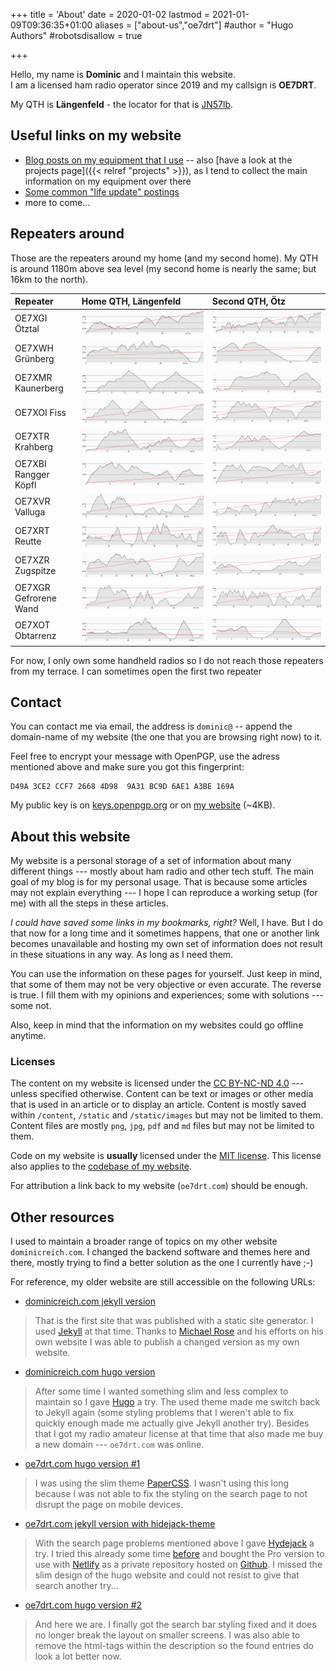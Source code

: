 +++
title = 'About'
date = 2020-01-02
lastmod = 2021-01-09T09:36:35+01:00
aliases = ["about-us","oe7drt"]
#author = "Hugo Authors"
#robotsdisallow = true

+++

Hello, my name is **Dominic** and I maintain this website.  
I am a licensed ham radio operator since 2019 and my callsign is **OE7DRT**.

My QTH is **Längenfeld** - the locator for that is [JN57lb][1].

<!-- ![eQSL certified authority](eqsl_auth_cert.png) -->

## Useful links on my website

- [Blog posts on my equipment that I use](/tags/equipment/) -- also [have a look at the projects page]({{< relref "projects" >}}), as I tend to collect the main information
  on my equipment over there
- [Some common "life update" postings](/tags/life/)
- more to come...

## Repeaters around

Those are the repeaters around my home (and my second home). My QTH is around
1180m above sea level (my second home is nearly the same; but 16km to the north).

| Repeater              | Home QTH, Längenfeld       | Second QTH, Ötz            |
| :-------------------- | :------------------------- | :------------------------- |
| OE7XGI Ötztal         | ![oe7xgi](oe7xgi_home.png) | ![oe7xgi](oe7xgi_oetz.png) |
| OE7XWH Grünberg       | ![oe7xwh](oe7xwh_home.png) | ![oe7xwh](oe7xwh_oetz.png) |
| OE7XMR Kaunerberg     | ![oe7xmr](oe7xmr_home.png) | ![oe7xmr](oe7xmr_oetz.png) |
| OE7XOI Fiss           | ![oe7xoi](oe7xoi_home.png) | ![oe7xoi](oe7xoi_oetz.png) |
| OE7XTR Krahberg       | ![oe7xtr](oe7xtr_home.png) | ![oe7xtr](oe7xtr_oetz.png) |
| OE7XBI Rangger Köpfl  | ![oe7xbi](oe7xbi_home.png) | ![oe7xbi](oe7xbi_oetz.png) |
| OE7XVR Valluga        | ![oe7xvr](oe7xvr_home.png) | ![oe7xvr](oe7xvr_oetz.png) |
| OE7XRT Reutte         | ![oe7xrt](oe7xrt_home.png) | ![oe7xrt](oe7xrt_oetz.png) |
| OE7XZR Zugspitze      | ![oe7xzr](oe7xzr_home.png) | ![oe7xzr](oe7xzr_oetz.png) |
| OE7XGR Gefrorene Wand | ![oe7xgr](oe7xgr_home.png) | ![oe7xgr](oe7xgr_oetz.png) |
| OE7XOT Obtarrenz      | ![oe7xot](oe7xot_home.png) | ![oe7xot](oe7xot_oetz.png) |

For now, I only own some handheld radios so I do not reach those repeaters from
my terrace. I can sometimes open the first two repeater

## Contact

You can contact me via email, the address is `dominic@` -- append the
domain-name of my website (the one that you are browsing right now) to it.

Feel free to encrypt your message with OpenPGP, use the adress mentioned above
and make sure you got this fingerprint:

```
D49A 3CE2 CCF7 2668 4D98  9A31 BC9D 6AE1 A3BE 169A
```

My public key is on [keys.openpgp.org][2] or on [my website][3] (~4KB).

<!-- Please use the form below, make sure to use a valid email address if you want
an answer back!

{{< alert "warning" >}}
	So the contact form is currently not available...
{{< /alert >}} -->

<!-- {{< contactform >}} -->

## About this website

My website is a personal storage of a set of information about many different
things --- mostly about ham radio and other tech stuff. The main goal of my blog
is for my personal usage. That is because some articles may not explain
everything --- I hope I can reproduce a working setup (for me) with all the
steps in these articles.

*I could have saved some links in my bookmarks, right?* Well, I have. But I do that
now for a long time and it sometimes happens, that one or another link becomes
unavailable and hosting my own set of information does not result in these
situations in any way. As long as I need them.

You can use the information on these pages for yourself. Just keep in mind, that
some of them may not be very objective or even accurate. The reverse is true. I
fill them with my opinions and experiences; some with solutions --- some not.

Also, keep in mind that the information on my websites could go offline anytime.

### Licenses

The content on my website is licensed under the [CC BY-NC-ND 4.0][4] ---
unless specified otherwise. Content can be text or images or other media that is
used in an article or to display an article. Content is mostly saved within
`/content`, `/static` and `/static/images` but may not be limited to them.
Content files are mostly `png`, `jpg`, `pdf` and `md` files but may not be
limited to them.

Code on my website is **usually** licensed under the [MIT license][5]. This
license also applies to the [codebase of my website][6].

For attribution a link back to my website (`oe7drt.com`) should be enough.

## Other resources

I used to maintain a broader range of topics on my other website
`dominicreich.com`. I changed the backend software and themes here and there,
mostly trying to find a better solution as the one I currently have ;-)

For reference, my older website are still accessible on the following URLs:

- [dominicreich.com jekyll version][7]

> That is the first site that was published with a static site generator. I used
> [Jekyll][8] at that time. Thanks to [Michael Rose][9] and his efforts on his
> own website I was able to publish a changed version as my own website.

- [dominicreich.com hugo version][10]

> After some time I wanted something slim and less complex to maintain so I gave
> [Hugo][11] a try. The used theme made me switch back to Jekyll again (some
> styling problems that I weren't able to fix quickly enough made me actually
> give Jekyll another try). Besides that I got my radio amateur license at that
> time that also made me buy a new domain --- `oe7drt.com` was online.

- [oe7drt.com hugo version #1][12]

> I was using the slim theme [PaperCSS][13]. I wasn't using this long because
> I was not able to fix the styling on the search page to not disrupt the page
> on mobile devices.

- [oe7drt.com jekyll version with hidejack-theme][14]

> With the search page problems mentioned above I gave [Hydejack][15] a try. I
> tried this already some time [before][16] and bought the Pro version to use with
> [Netlify][17] as a private repository hosted on [Github][18]. I missed the
> slim design of the hugo website and could not resist to give that search
> another try...

- [oe7drt.com hugo version #2][19]

> And here we are. I finally got the search bar styling fixed and it does no
> longer break the layout on smaller screens. I was also able to remove the
> html-tags within the description so the found entries do look a lot better now.

[1]: http://www.levinecentral.com/ham/grid_square.php?Grid=JN57lb
[2]: https://keys.openpgp.org/search?q=D49A+3CE2+CCF7+2668+4D98+9A31+BC9D+6AE1+A3BE+169A
[3]: A3BE169A.asc
[4]: https://creativecommons.org/licenses/by-nc-nd/4.0/
[5]: https://github.com/oe7drt/oe7drt-hugo/blob/master/LICENSE
[6]: https://github.com/oe7drt/oe7drt-hugo
[7]: https://dominicreich-old.netlify.com
[8]: https://jekyllrb.com/
[9]: https://mademistakes.com/
[10]: https://dominicreich.netlify.app/
[11]: https://gohugo.io/
[12]: https://oe7drt-hugo-old.netlify.app
[13]: https://themes.gohugo.io/papercss-hugo-theme/
[14]: https://oe7drt-hidejack.netlify.app
[15]: https://hydejack.com/
[16]: https://dominicreich-hydejack.netlify.app/
[17]: https://www.netlify.com/
[18]: https://github.com/
[19]: /
